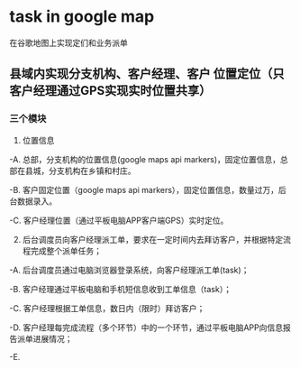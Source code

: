 # task in google map
在谷歌地图上实现定们和业务派单

## 县域内实现分支机构、客户经理、客户 位置定位（只客户经理通过GPS实现实时位置共享）

### 三个模块

1. 位置信息

  -A. 总部，分支机构的位置信息(google maps api markers)，固定位置信息，总部在县城，分支机构在乡镇和村庄。

  -B. 客户固定位置（google maps api markers），固定位置信息，数量过万，后台数据录入。

  -C. 客户经理位置（通过平板电脑APP客户端GPS）实时定位。

2. 后台调度员向客户经理派工单，要求在一定时间内去拜访客户，并根据特定流程完成整个派单任务；

  -A. 后台调度员通过电脑浏览器登录系统，向客户经理派工单(task)；
  
  -B. 客户经理通过平板电脑和手机短信息收到工单信息（task）；
  
  -C. 客户经理根据工单信息，数日内（限时）拜访客户；
  
  -D. 客户经理每完成流程（多个环节）中的一个环节，通过平板电脑APP向信息报告派单进展情况；
  
  -E. 
